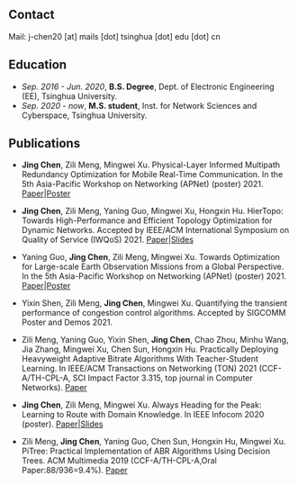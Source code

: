 ## Contact
Mail: j-chen20 [at] mails [dot] tsinghua [dot] edu [dot] cn

## Education
- *Sep. 2016 - Jun. 2020*, **B.S. Degree**, Dept. of Electronic Engineering (EE), Tsinghua University.
- *Sep. 2020 - now*, **M.S. student**, Inst. for Network Sciences and Cyberspace, Tsinghua University.

## Publications
- **Jing Chen**, Zili Meng, Mingwei Xu. Physical-Layer Informed Multipath Redundancy Optimization for Mobile Real-Time Communication. In the 5th Asia-Pacific Workshop on Networking (APNet) (poster) 2021. [Paper](./files/Phyro-apnet21poster-final.pdf)\|[Poster](./files/phyro-poster.pdf)

- **Jing Chen**, Zili Meng, Yaning Guo, Mingwei Xu, Hongxin Hu. HierTopo: Towards High-Performance and Efficient Topology Optimization for Dynamic Networks. Accepted by IEEE/ACM International Symposium on Quality of Service (IWQoS) 2021. [Paper](./files/hiertopo_iwqos2021.pdf)\|[Slides](./files/hiertopo-iwqos21-slides.pdf)

- Yaning Guo, **Jing Chen**, Zili Meng, Mingwei Xu. Towards Optimization for Large-scale Earth Observation Missions from a Global Perspective. In the 5th Asia-Pacific Workshop on Networking (APNet) (poster) 2021. [Paper](./files/global-optimization-apnet21poster-final.pdf)\|[Poster](./files/global-optimization-poster.pdf)

- Yixin Shen, Zili Meng, **Jing Chen**, Mingwei Xu. Quantifying the transient performance of congestion control algorithms. Accepted by SIGCOMM Poster and Demos 2021.

- Zili Meng, Yaning Guo, Yixin Shen, **Jing Chen**, Chao Zhou, Minhu Wang, Jia Zhang, Mingwei Xu, Chen Sun, Hongxin Hu. Practically Deploying Heavyweight Adaptive Bitrate Algorithms With Teacher-Student Learning. In IEEE/ACM Transactions on Networking (TON) 2021 (CCF-A/TH-CPL-A, SCI Impact Factor 3.315, top journal in Computer Networks). [Paper](./files/pitree-ton21.pdf)

- **Jing Chen**, Zili Meng, Mingwei Xu. Always Heading for the Peak: Learning to Route with Domain Knowledge. In IEEE Infocom 2020 (poster). [Paper](./files/altitude-infocom20poster-final.pdf)\|[Slides](./files/altitude-infocom20poster-slides.pptx)

- Zili Meng, **Jing Chen**, Yaning Guo, Chen Sun, Hongxin Hu, Mingwei Xu. PiTree: Practical Implementation of ABR Algorithms Using Decision Trees. ACM Multimedia 2019 (CCF-A/TH-CPL-A,Oral Paper:88/936=9.4%). [Paper](./files/pitree-mm19-final.pdf)



